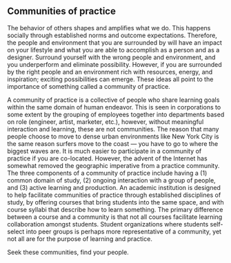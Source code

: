 ## Communities of practice

The behavior of others shapes and amplifies what we do. This happens socially through established norms and outcome expectations. Therefore, the people and environment that you are surrounded by will have an impact on your lifestyle and what you are able to accomplish as a person and as a designer. Surround yourself with the wrong people and environment, and you underperform and eliminate possibility. However, if you are surrounded by the right people and an environment rich with resources, energy, and inspiration; exciting possibilities can emerge. These ideas all point to the importance of something called a community of practice.

A community of practice is a collective of people who share learning goals within the same domain of human endeavor. This is seen in corporations to some extent by the grouping of employees together into departments based on role \(engineer, artist, marketer, etc.\), however, without meaningful interaction and learning, these are not communities. The reason that many people choose to move to dense urban environments like New York City is the same reason surfers move to the coast — you have to go to where the biggest waves are. It is much easier to participate in a community of practice if you are co-located. However, the advent of the Internet has somewhat removed the geographic imperative from a practice community. The three components of a community of practice include having a \(1\) common domain of study, \(2\) ongoing interaction with a group of people, and \(3\) active learning and production. An academic institution is designed to help facilitate communities of practice through established disciplines of study, by offering courses that bring students into the same space, and with course syllabi that describe how to learn something. The primary difference between a course and a community is that not all courses facilitate learning collaboration amongst students. Student organizations where students self-select into peer groups is perhaps more representative of a community, yet not all are for the purpose of learning and practice.

Seek these communities, find your people.



